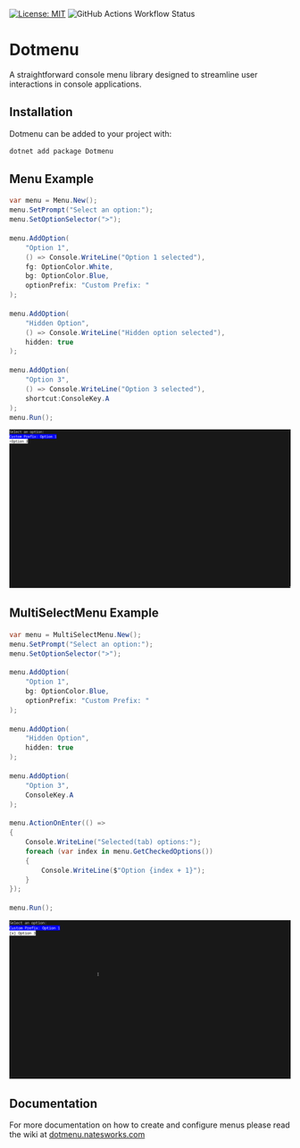 [![License: MIT](https://img.shields.io/badge/License-MIT-yellow.svg)](https://opensource.org/licenses/MIT)
![GitHub Actions Workflow Status](https://img.shields.io/github/actions/workflow/status/dotmenu/dotmenu/dotnet.yml)
# Dotmenu
A straightforward console menu library designed to streamline user interactions in console applications.

## Installation
Dotmenu can be added to your project with:

```bash
dotnet add package Dotmenu
```

## Menu Example

```cs
var menu = Menu.New();
menu.SetPrompt("Select an option:");
menu.SetOptionSelector(">");

menu.AddOption(
    "Option 1",
    () => Console.WriteLine("Option 1 selected"),
    fg: OptionColor.White,
    bg: OptionColor.Blue,
    optionPrefix: "Custom Prefix: "
);

menu.AddOption(
    "Hidden Option",
    () => Console.WriteLine("Hidden option selected"),
    hidden: true
);

menu.AddOption(
    "Option 3",
    () => Console.WriteLine("Option 3 selected"),
    shortcut:ConsoleKey.A
);
menu.Run();
```
![](https://raw.githubusercontent.com/dotmenu/dotmenu/main/resources/screenshots/menu.png)

## MultiSelectMenu Example

```cs
var menu = MultiSelectMenu.New();
menu.SetPrompt("Select an option:");
menu.SetOptionSelector(">");

menu.AddOption(
    "Option 1",
    bg: OptionColor.Blue,
    optionPrefix: "Custom Prefix: "
);

menu.AddOption(
    "Hidden Option",
    hidden: true
);

menu.AddOption(
    "Option 3",
    ConsoleKey.A
);

menu.ActionOnEnter(() =>
{
    Console.WriteLine("Selected(tab) options:");
    foreach (var index in menu.GetCheckedOptions())
    {
        Console.WriteLine($"Option {index + 1}");
    }
});

menu.Run();
```

![](https://raw.githubusercontent.com/dotmenu/dotmenu/main/screenshots/multiselectmenu.png)

## Documentation

For more documentation on how to create and configure menus please read the wiki at [dotmenu.natesworks.com](https://dotmenu.natesworks.com)
